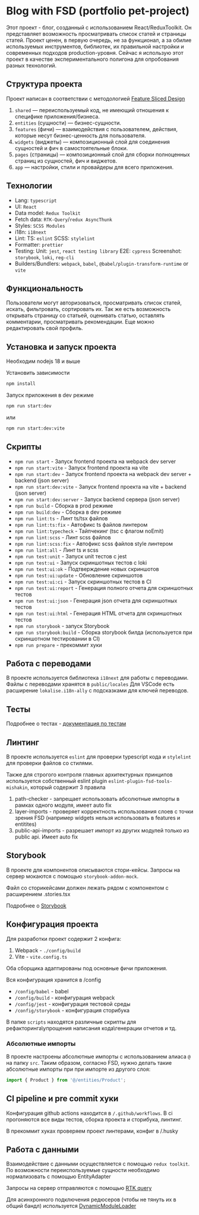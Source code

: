 # Blog with FSD (portfolio pet-project)

Этот проект - блог, созданный с использованием React/ReduxToolkit. Он представляет возможность просматривать список статей и страницы статей. Проект ценен, в первую очередь, не за функционал, а за обилие используемых инструментов, библиотек, их правильной настройки и современных подходов production-уровня. Сейчас я использую этот проект в качестве экспериментального полигона для опробования разных технологий.

## Структура проекта

Проект написан в соответствии с методологией [Feature Sliced Design](https://feature-sliced.design/ru/docs/get-started/overview)

1. `shared` — переиспользуемый код, не имеющий отношения к специфике приложения/бизнеса.
2. `entities` (сущности) — бизнес-сущности.
3. `features` (фичи) — взаимодействия с пользователем, действия, которые несут бизнес-ценность для пользователя.
4. `widgets` (виджеты) — композиционный слой для соединения сущностей и фич в самостоятельные блоки.
5. `pages` (страницы) — композиционный слой для сборки полноценных страниц из сущностей, фич и виджетов.
6. `app` — настройки, стили и провайдеры для всего приложения.

## Технологии

- Lang: `typescript`
- UI: `React`
- Data model: `Redux Toolkit`
- Fetch data: `RTK-Query`/`redux AsyncThunk`
- Styles: `SCSS Modules`
- i18n: `i18next`
- Lint:
  TS: `eslint`
  SCSS: `stylelint`
- Formatter: `prettier`
- Testing:
  Unit: `jest`, `react testing library`
  E2E: `cypress`
  Screenshot: `storybook`, `loki`, `reg-cli`
- Builders/Bundlers:
  `webpack`, `babel`, `@babel/plugin-transform-runtime`
  or
  `vite`

## Функциональность

Пользователи могут авторизоваться, просматривать список статей, искать, фильтровать, сортировать их. Так же есть возможность открывать страницу со статьей, оценивать статью, оставлять комментарии, просматривать рекомендации. Еще можно редактировать свой профиль.

## Установка и запуск проекта

Необходим nodejs 18 и выше

Установить зависимости

```bash
npm install
```

Запуск приложения в dev режиме

```bash
npm run start:dev
```

или

```bash
npm run start:dev:vite
```

## Скрипты

- `npm run start` - Запуск frontend проекта на webpack dev server
- `npm run start:vite` - Запуск frontend проекта на vite
- `npm run start:dev` - Запуск frontend проекта на webpack dev server + backend (json server)
- `npm run start:dev:vite` - Запуск frontend проекта на vite + backend (json server)
- `npm run start:dev:server` - Запуск backend сервера (json server)
- `npm run build` - Сборка в prod режиме
- `npm run build:dev` - Сборка в dev режиме
- `npm run lint:ts` - Линт ts/tsx файлов
- `npm run lint:ts:fix` - Автофикс ts файлов линтером
- `npm run lint:typecheck` - Тайпчекинг (tsc с флагом noEmit)
- `npm run lint:scss` - Линт scss файлов
- `npm run lint:scss:fix` - Автофикс scss файлов style линтером
- `npm run lint:all` - Линт ts и scss
- `npm run test:unit` - Запуск unit тестов с jest
- `npm run test:ui` - Запуск скриншотных тестов с loki
- `npm run test:ui:ok` - Подтверждение новых скриншотов
- `npm run test:ui:update` - Обновление скриншотов
- `npm run test:ui:ci` - Запуск скриншотных тестов в CI
- `npm run test:ui:report` - Генерация полного отчета для скриншотных тестов
- `npm run test:ui:json` - Генерация json отчета для скриншотных тестов
- `npm run test:ui:html` - Генерация HTML отчета для скриншотных тестов
- `npm run storybook` - запуск Storybook
- `npm run storybook:build` - Сборка storybook билда (используется при скриншотном тестировании в CI)
- `npm run prepare` - прекоммит хуки

## Работа с переводами

В проекте используется библиотека `i18next` для работы с переводами.
Файлы с переводами хранятся в `public/locales`
Для VSCode есть расширение `lokalise.i18n-ally` с подсказками для ключей переводов.

## Тесты

Подробнее о тестах - [документация по тестам](/docs/tests.md)

## Линтинг

В проекте используется `eslint` для проверки typescript кода и `stylelint` для проверки файлов со стилями.

Также для строгого контроля главных архитектурных принципов
используется собственный eslint plugin `eslint-plugin-fsd-tools-mishakin`,
который содержит 3 правила

1. path-checker - запрещает использовать абсолютные импорты в рамках одного модуля, имеет auto fix
2. layer-imports - проверяет корректность использования слоев с точки зрения FSD
   (например widgets нельзя использовать в features и entitites)
3. public-api-imports - разрешает импорт из других модулей только из public api. Имеет auto fix

## Storybook

В проекте для компонентов описываются стори-кейсы.
Запросы на сервер мокаются с помощью `storybook-addon-mock`.

Файл со сторикейсами должен лежать рядом с компонентом с расширением .stories.tsx

Подробнее о [Storybook](/docs/storybook.md)

## Конфигурация проекта

Для разработки проект содержит 2 конфига:

1. Webpack - `./config/build`
2. Vite - `vite.config.ts`

Оба сборщика адаптированы под основные фичи приложения.

Вся конфигурация хранится в /config

- `/config/babel` - babel
- `/config/build` - конфигурация webpack
- `/config/jest` - конфигурация тестовой среды
- `/config/storybook` - конфигурация сторибука

В папке `scripts` находятся различные скрипты для рефакторинга\упрощения написания кода\генерации отчетов и тд.

### Абсолютные импорты

В проекте настроены абсолютные импорты с использованием алиаса `@` на папку `src`.
Таким образом, согласно FSD, нужно делать такие абсолютные импорты при при импорте из другого слоя:

```ts
import { Product } from '@/entities/Product';
```

## CI pipeline и pre commit хуки

Конфигурация github actions находится в `/.github/workflows`.
В ci прогоняются все виды тестов, сборка проекта и сторибука, линтинг.

В прекоммит хуках проверяем проект линтерами, конфиг в /.husky

## Работа с данными

Взаимодействие с данными осуществляется с помощью `redux toolkit`.
По возможности переиспользуемые сущности необходимо нормализовать с помощью EntityAdapter

Запросы на сервер отправляются с помощью [RTK query](/src/shared/api/rtkApi.ts)

Для асинхронного подключения редюсеров (чтобы не тянуть их в общий бандл) используется
[DynamicModuleLoader](/src/shared/lib/components/DynamicModuleLoader/DynamicModuleLoader.tsx)
